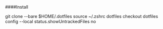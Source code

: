 ####Install

git clone --bare <origin-url> $HOME/.dotfiles
source ~/.zshrc
dotfiles checkout
dotfiles config --local status.showUntrackedFiles no
